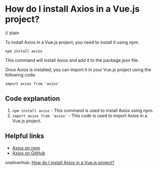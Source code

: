 # How do I install Axios in a Vue.js project?
// plain

To install Axios in a Vue.js project, you need to install it using npm.

```
npm install axios
```

This command will install Axios and add it to the package.json file.

Once Axios is installed, you can import it in your Vue.js project using the following code:

```
import axios from 'axios'
```

## Code explanation

1. `npm install axios` - This command is used to install Axios using npm.
2. `import axios from 'axios'` - This code is used to import Axios in a Vue.js project.

## Helpful links
- [Axios on npm](https://www.npmjs.com/package/axios)
- [Axios on GitHub](https://github.com/axios/axios)

onelinerhub: [How do I install Axios in a Vue.js project?](https://onelinerhub.com/vue.js/how-do-i-install-axios-in-a-vue-js-project)